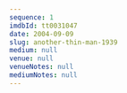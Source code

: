 ```yaml
---
sequence: 1
imdbId: tt0031047
date: 2004-09-09
slug: another-thin-man-1939
medium: null
venue: null
venueNotes: null
mediumNotes: null
---
```


